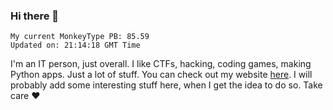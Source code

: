 ### Hi there 👋
<!-- PB START -->
```
My current MonkeyType PB: 85.59
Updated on: 21:14:18 GMT Time
```
<!-- PB END -->
I'm an IT person, just overall. I like CTFs, hacking, coding games, making Python apps. Just a lot of stuff.
You can check out my website [here](https://skill3472.github.io/).
I will probably add some interesting stuff here, when I get the idea to do so. Take care ❤️
